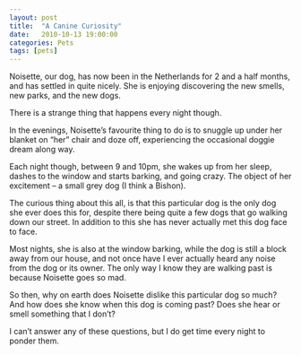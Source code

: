 ```yaml
---
layout: post
title:  "A Canine Curiosity"
date:   2010-10-13 19:00:00
categories: Pets
tags: [pets]
---
```


Noisette, our dog, has now been in the Netherlands for 2 and a half months, and has settled in quite nicely. She is enjoying discovering the new smells, new parks, and the new dogs.

There is a strange thing that happens every night though.

In the evenings, Noisette’s favourite thing to do is to snuggle up under her blanket on “her” chair and doze off, experiencing the occasional doggie dream along way.

Each night though, between 9 and 10pm, she wakes up from her sleep, dashes to the window and starts barking, and going crazy. The object of her excitement – a small grey dog (I think a Bishon).

The curious thing about this all, is that this particular dog is the only dog she ever does this for, despite there being quite a few dogs that go walking down our street. In addition to this she has never actually met this dog face to face.

Most nights, she is also at the window barking, while the dog is still a block away from our house, and not once have I ever actually heard any noise from the dog or its owner. The only way I know they are walking past is because Noisette goes so mad.

So then, why on earth does Noisette dislike this particular dog so much? And how does she know when this dog is coming past? Does she hear or smell something that I don’t?

I can’t answer any of these questions, but I do get time every night to ponder them.
